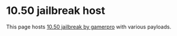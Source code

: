 # 10.50 jailbreak host

This page hosts [10.50 jailbreak by gamerpro]( https://nanogamerhostps4ps5.github.io/PS4-GOLDHEN-XPLOIT/) with various payloads.
